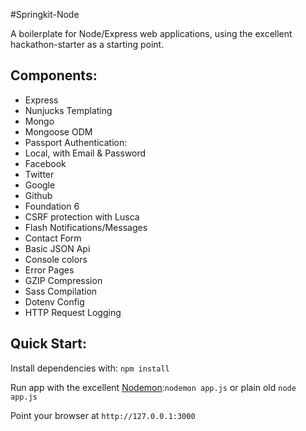 #Springkit-Node

A boilerplate for Node/Express web applications, using the excellent hackathon-starter as a starting point.

## Components:
* Express
* Nunjucks Templating
* Mongo
* Mongoose ODM
* Passport Authentication:
 * Local, with Email & Password
 * Facebook
 * Twitter
 * Google
 * Github
* Foundation 6
* CSRF protection with Lusca
* Flash Notifications/Messages
* Contact Form
* Basic JSON Api
* Console colors
* Error Pages
* GZIP Compression
* Sass Compilation
* Dotenv Config
* HTTP Request Logging

## Quick Start:
Install dependencies with: `npm install `
  
Run app with the excellent [Nodemon](http://nodemon.io/):`nodemon app.js` or plain old `node app.js`
  
Point your browser at `http://127.0.0.1:3000`  